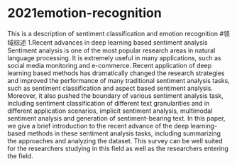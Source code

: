 # 2021emotion-recognition
This is a description of sentiment  classification and emotion recognition
#领域综述
1.Recent advances in deep learning based sentiment analysis
Sentiment analysis is one of the most popular research areas in natural language processing. It is extremely useful in many applications, such as social media monitoring and e-commerce. Recent application of deep learning based methods has dramatically changed the research strategies and improved the performance of many traditional sentiment analysis tasks, such as sentiment classification and aspect based sentiment analysis. Moreover, it also pushed the boundary of various sentiment analysis task, including sentiment classification of different text granularities and in different application scenarios, implicit sentiment analysis, multimodal sentiment analysis and generation of sentiment-bearing text. In this paper, we give a brief introduction to the recent advance of the deep learning-based methods in these sentiment analysis tasks, including summarizing the approaches and analyzing the dataset. This survey can be well suited for the researchers studying in this field as well as the researchers entering the field.
